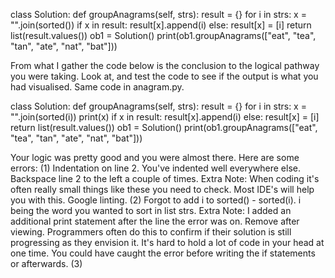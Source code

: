 class Solution:
       def groupAnagrams(self, strs):
      result = {}
      for i in strs:
         x = "".join(sorted())
         if x in result:
            result[x].append(i)
         else:
            result[x] = [i]
      return list(result.values())
ob1 = Solution()
print(ob1.groupAnagrams(["eat", "tea", "tan", "ate", "nat", "bat"]))

<!-- SEE HELP BELOW -->
From what I gather the code below is the conclusion to the logical pathway you were taking. Look at, and test the code to see if the output is what you had visualised. Same code in anagram.py.

class Solution:
  def groupAnagrams(self, strs):
    result = {}
    for i in strs:
      x = "".join(sorted(i))
      print(x)
      if x in result:
          result[x].append(i)
      else:
          result[x] = [i]
    return list(result.values())
ob1 = Solution()
print(ob1.groupAnagrams(["eat", "tea", "tan", "ate", "nat", "bat"]))

<!-- COMMENTS -->
Your logic was pretty good and you were almost there. Here are some errors:
(1) Indentation on line 2. You've indented well everywhere else. Backspace line 2 to the left a couple of times. 
      Extra Note: When coding it's often really small things like these you need to check. Most IDE's will help you with this. Google linting.
(2) Forgot to add i to sorted() - sorted(i). i being the word you wanted to sort in list strs.
      Extra Note: I added an additional print statement after the line the error was on. Remove after viewing. Programmers often do this to confirm if their solution is still progressing as they envision it. It's hard to hold a lot of code in your head at one time. You could have caught the error before writing the if statements or afterwards.
(3) 




